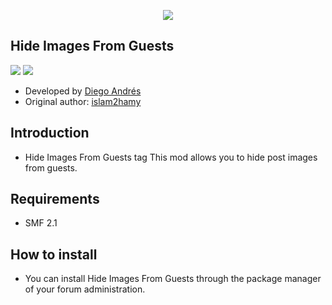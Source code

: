  <p align="center">
    <img src="https://smftricks.com/logos/logo.png">
 </p>

## Hide Images From Guests
<img src="https://img.shields.io/badge/License-MPL 2.0-a05a3f?style=flat-square"> <img src="https://img.shields.io/badge/SMF-2.1-3f73a0?style=flat-square">

* Developed by [Diego Andrés](https://github.com/DiegoAndresCortes)
* Original author: [islam2hamy](https://www.simplemachines.org/community/index.php?action=profile;u=126024)

## Introduction
* Hide Images From Guests tag This mod allows you to hide post images from guests.

## Requirements
* SMF 2.1

## How to install
* You can install Hide Images From Guests through the package manager of your forum administration.
